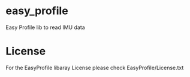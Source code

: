# easy_profile
Easy Profile lib to read IMU data

# License
For the EasyProfile libaray License please check EasyProfile/License.txt
